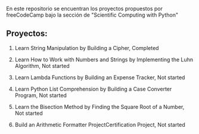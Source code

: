 En este repositorio se encuentran los proyectos propuestos por freeCodeCamp bajo la sección de "Scientific Computing with Python"

## Proyectos:

1. Learn String Manipulation by Building a Cipher, Completed

2. Learn How to Work with Numbers and Strings by Implementing the Luhn Algorithm, Not started

3. Learn Lambda Functions by Building an Expense Tracker, Not started

4. Learn Python List Comprehension by Building a Case Converter Program, Not started

5. Learn the Bisection Method by Finding the Square Root of a Number, Not started

6. Build an Arithmetic Formatter ProjectCertification Project, Not started
